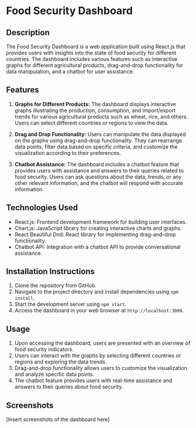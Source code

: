 # Food Security Dashboard

## Description

The Food Security Dashboard is a web application built using React.js that provides users with insights into the state of food security for different countries. The dashboard includes various features such as interactive graphs for different agricultural products, drag-and-drop functionality for data manipulation, and a chatbot for user assistance.

## Features

1. **Graphs for Different Products:** The dashboard displays interactive graphs illustrating the production, consumption, and import/export trends for various agricultural products such as wheat, rice, and others. Users can select different countries or regions to view the data.

2. **Drag and Drop Functionality:** Users can manipulate the data displayed on the graphs using drag-and-drop functionality. They can rearrange data points, filter data based on specific criteria, and customize the visualization according to their preferences.

3. **Chatbot Assistance:** The dashboard includes a chatbot feature that provides users with assistance and answers to their queries related to food security. Users can ask questions about the data, trends, or any other relevant information, and the chatbot will respond with accurate information.

## Technologies Used

- React.js: Frontend development framework for building user interfaces.
- Chart.js: JavaScript library for creating interactive charts and graphs.
- React Beautiful Dnd: React library for implementing drag-and-drop functionality.
- Chatbot API: Integration with a chatbot API to provide conversational assistance.

## Installation Instructions

1. Clone the repository from GitHub.
2. Navigate to the project directory and install dependencies using `npm install`.
3. Start the development server using `npm start`.
4. Access the dashboard in your web browser at `http://localhost:3000`.

## Usage

1. Upon accessing the dashboard, users are presented with an overview of food security indicators.
2. Users can interact with the graphs by selecting different countries or regions and exploring the data trends.
3. Drag-and-drop functionality allows users to customize the visualization and analyze specific data points.
4. The chatbot feature provides users with real-time assistance and answers to their queries about food security.

## Screenshots

[Insert screenshots of the dashboard here]
